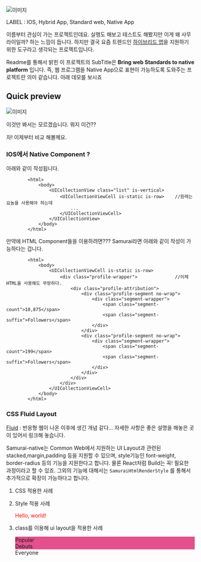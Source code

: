 ![이미지](https://raw.githubusercontent.com/TeamSEGO/github-trend-kr/master/img/012-14.png)

LABEL :  IOS, Hybrid App, Standard web, Native App

 이름부터 관심이 가는 프로젝트인데요. 실행도 해보고 테스트도 해봤지만 이게 왜 사무라이일까? 하는 느낌이 듭니다.
하지만 결국 요즘 트렌드인 [하이브리드 앱](http://rctown.tistory.com/57)을 지원하기 위한 도구라고 생각되는 프로젝트입니다.

Readme를 통해서 밝힌 이 프로젝트의 SubTitle은 <b>Bring web Standards to native platform</b> 입니다. 즉, 웹 프로그램을 Native App으로 표현이 가능하도록 도와주는 프로젝트란 의미 같습니다. 아래 데모를 보시죠

## Quick preview

![이미지](https://raw.githubusercontent.com/TeamSEGO/github-trend-kr/master/img/012-14-01.gif)

이것만 봐서는 모르겠습니다. 뭐지 이건??

자! 이제부터 비교 해볼께요.

### IOS에서 Native Component ?

  아래와 같이 작성됩니다.
```
		<html>
			<body>
				<UICollectionView class="list" is-vertical>
					<UICollectionViewCell is-static is-row>    //원래는 요놈을 사용해야 하는데
						...
					</UICollectionViewCell>
				</UICollectionView>
			</body>
		</html>
```

  만약에 HTML Component들을 이용하려면??? Samurai라면 아래와 같이 작성이 가능하다는 겁니다.
  
```
		<html>
		    <body>
		        <UICollectionViewCell is-static is-row>
		            <div class="profile-wrapper">              //이제 HTML을 사용해도 무방하다.
		                <div class="profile-attribution">
		                    <div class="profile-segment no-wrap">
		                        <div class="segment-wrapper">
		                            <span class="segment-count">10,875</span>
		                            <span class="segment-suffix">Followers</span>
		                        </div>
		                    </div>
		                    <div class="profile-segment no-wrap">
		                        <div class="segment-wrapper">
		                            <span class="segment-count">199</span>
		                            <span class="segment-suffix">Followers</span>
		                        </div>
		                    </div>
		                </div>
		            </div>
		        </UICollectionViewCell>
		    </body>
		</html>
```

### CSS Fluid Layout

  [Fluid](http://www.nextree.co.kr/p8622/) : 반응형 웹이 나온 이후에 생긴 개념 같다... 자세한 사항은 좋은 설명을 해놓은 곳이 있어서 링크해 놓습니다.

  Samurai-native는 Common Web에서 지원하는 UI Layout과 관련된 stacked,margin,padding 등을 지원할 수 있으며, style기능인 font-weight, border-radius 등의 기능을 지원한다고 합니다. 물론 React처럼 Build는 꼭! 필요한 과정이라고 할 수 있죠. 그외의 기능에 대해서는 ``SamuraiHtmlRenderStyle`` 를 통해서 추가적으로 확장이 가능하다고 합니다.

  1. CSS 적용한 사례

		<html>
		    <head>
		        <link rel="stylesheet" type="text/css" href="../css/normalize.css"/>
		        <link rel="stylesheet" type="text/css" href="../css/main.css"/>
		    </head>
		</html>

  2. Style 적용 사례

		<html>
			<body>
				<p style="color: red;">
	            	Hello, world!
	        	</p>
			</body>
		</html>

  3. class를 이용해 ui layout을 적용한 사례

		<html>
		    <body>
		        <div class="tab-bar">
		            <div class="tab">Popular</div>
		            <div class="tab">Debuts</div>
		            <div class="tab">Everyone</div>
		        </div>
		        <style>
		            .tab-bar {
		                display: block;
		                width: 100%;
		                height: 34px;
		                background-color: #e5508c;
		                /* box-shadow: 0px 0.5px 0.5px black; */
		                z-index: 2;
		            }

		            .tab {
		                float: left;
		                display: block;
		                width: 33.33%;
		                height: 34px;
		                font-size: 14px;
		                line-height: 34px;
		                color: #fff 0.75;
		                text-align: center;
		                font-weight: normal;
		            }
		            ...
		        </style>
		    </body>
		</html>

합치는 일도 간단하게 html을 그대로 사용하면 된다고 합니다. 첫번째 소스는 보통 아래와 같이 작성된다고 합니다.

		- (void)viewDidLoad
		{
		    [super viewDidLoad];
		}

그런데 Samurai에서는 WOW, 이렇게 Html을 직접 불러서 사용이 가능하다고 하네요. 앞에 내용에서는 IOS APP 개발에 대해서 지식이 거의 없어서 별거 아니구나 했지만.. 여기서 한번 놀랍다는 생각이 드는군요. 이제 IOS App개발에 대한 부담이 많이 줄어들지 않을까?
그런데 의문점이 한가지 더 생기더군요... Event Handling을 어떻게 할까? 해답에 대한 내용도 잘 정리가 되어 있었습니다.

		@implementation MyViewController

		- (void)viewDidLoad
		{
		    [self loadViewTemplate:@"/www/html/dribbble-index.html"];
		//  [self loadViewTemplate:@"http://localhost:8000/html/dribbble-index.html"];
		}

		- (void)dealloc
		{
		    [self unloadViewTemplate];
		}

		- (void)onTemplateLoading {}
		- (void)onTemplateLoaded {}
		- (void)onTemplateFailed {}
		- (void)onTemplateCancelled {}

		@end

만약에 웹에서 처럼 click Event를 Handling하기 위해서는 event function을 정의하고 onclick에 대항 function을 호출 하는 구조로 실행하는 것이 일반적일 것입니다. samurai-native에서도 마찬가지였습니다.

- view 파일

		<div onclick="signal('hello')">
		    Click here
		</div>
		<div onswipe-left="signal('next')" onswipe-right="signal('prev')">
		    Swipe left or right
		</div>

- view Controller 파일

		@implementation MyViewController

		handleSignal( hello )
		{
		    [self something];
		}

		handleSignal( prev )
		{
		    [self something];
		}

		handleSignal( next )
		{
		    [self something];
		}

		@end

samurai에서 쓰는 용어 인지 IOS APP개발에서 쓰는 용어인지 정확하지는 않습니다만 Signal이라고 합더군요. 따라서 Signal에 호출하고자 하는 Name값 같은 것을 이용하면 된다고 합니다. Data는 그럼 어떻게 넘길까?에 대한 의문도 생겼지만 Samurai에서는 parameter를 직접 function에 넘기기 보다는 객체에 있는 값을 직접 Access하는 형식 같습니다.

### Data Binding

	 <html>
	    <body>

	        ...

	        <div name="author">
	            <img name="avatar"/>
	            <div>
	                <div name="title"/>
	                <div>by <span name="name"/></div>
	            </div>
	        </div>

	        ...

	    </body>
	</html>

html이 위와 같이 작성이 되어 있다면... ViewController에서는 해당 DOM객체의 ``name``값을 이용해서 값을 가져오게 했더군요

	@implementation MyViewController

	...

	- (void)reloadData
	{
	    self[@"author"] = @{
	        @"avatar" : "xxx.jpg",
	        @"title"  : @"Hello",
	        @"name"   : @"World"
	    };
	}

	@end

Readme를 통해서 더 많은 내용들이 작성되어 있습니다. 꼭 방문해 보시길 바랍니다.
전체적으로 Samurai-native에 대해서는 꽤 긍정적으로 평가됩니다. 그 동안 Standard Web에만 익숙해져 있던 사람들도 IOS APP개발에 러닝커브가 그리 높지 않게 만들어주는 이점을 주고 있는 것 같습니다.

  [Roadmap](https://github.com/hackers-painters/samurai-native/wiki/TodoList)

 또한 꽤 오랜시간을 준비하여 왔다는 흔적과 그에 대한 output 품질이 높아 보였습니다.  감사합니다.


##License

  samurai-native is licensed under the MIT License.

<div style="text-align:right">
 Written by: 강성동(Russell.Kang)
</div>
